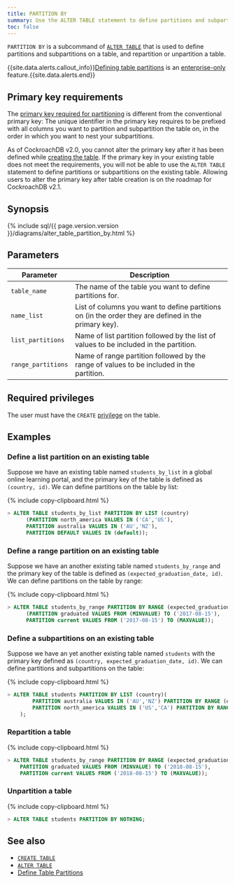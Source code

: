 ```yaml
---
title: PARTITION BY
summary: Use the ALTER TABLE statement to define partitions and subpartitions, repartition, or unpartition a table.
toc: false
---
```


`PARTITION BY` is a subcommand of [`ALTER TABLE`](alter-table.html) that is used to define partitions and subpartitions on a table, and repartition or unpartition a table.

{{site.data.alerts.callout_info}}<a href="partitioning.html">Defining table partitions</a> is an <a href="enterprise-licensing.html">enterprise-only</a> feature.{{site.data.alerts.end}}

<div id="toc"></div>

## Primary key requirements

The [primary key required for partitioning](partitioning.html#partition-using-primary-key) is different from the conventional primary key: The unique identifier in the primary key requires to be prefixed with all columns you want to partition and subpartition the table on, in the order in which you want to nest your subpartitions.

As of CockroachDB v2.0, you cannot alter the primary key after it has been defined while [creating the table](create-table.html#create-a-table-with-partitions). If the primary key in your existing table does not meet the requirements, you will not be able to use the `ALTER TABLE` statement to define partitions or subpartitions on the existing table. Allowing users to alter the primary key after table creation is on the roadmap for CockroachDB v2.1.

## Synopsis

<div>
{% include sql/{{ page.version.version }}/diagrams/alter_table_partition_by.html %}
</div>

## Parameters

Parameter | Description |
-----------|-------------|
`table_name` | The name of the table you want to define partitions for. |
`name_list` | List of columns you want to define partitions on (in the order they are defined in the primary key).|
`list_partitions` | Name of list partition followed by the list of values to be included in the partition.
`range_partitions` | Name of range partition followed by the range of values to be included in the partition.

## Required privileges

The user must have the `CREATE` [privilege](privileges.html) on the table.

## Examples

### Define a list partition on an existing table

Suppose we have an existing table named `students_by_list` in a global online learning portal, and the primary key of the table is defined as `(country, id)`. We can define partitions on the table by list:

{% include copy-clipboard.html %}
~~~ sql
> ALTER TABLE students_by_list PARTITION BY LIST (country)
      (PARTITION north_america VALUES IN ('CA','US'),
      PARTITION australia VALUES IN ('AU','NZ'),
      PARTITION DEFAULT VALUES IN (default));
~~~

### Define a range partition on an existing table

Suppose we have an another existing table named `students_by_range` and the primary key of the table is defined as `(expected_graduation_date, id)`. We can define partitions on the table by range:

{% include copy-clipboard.html %}
~~~ sql
> ALTER TABLE students_by_range PARTITION BY RANGE (expected_graduation_date)
      (PARTITION graduated VALUES FROM (MINVALUE) TO ('2017-08-15'),
      PARTITION current VALUES FROM ('2017-08-15') TO (MAXVALUE));
~~~

### Define a subpartitions on an existing table

Suppose we have an yet another existing table named `students` with the primary key defined as `(country, expected_graduation_date, id)`. We can define partitions and subpartitions on the table:

{% include copy-clipboard.html %}
~~~ sql
> ALTER TABLE students PARTITION BY LIST (country)(
        PARTITION australia VALUES IN ('AU','NZ') PARTITION BY RANGE (expected_graduation_date)(PARTITION graduated_au VALUES FROM (MINVALUE) TO ('2017-08-15'), PARTITION current_au VALUES FROM ('2017-08-15') TO (MAXVALUE)),
        PARTITION north_america VALUES IN ('US','CA') PARTITION BY RANGE (expected_graduation_date)(PARTITION graduated_us VALUES FROM (MINVALUE) TO ('2017-08-15'), PARTITION current_us VALUES FROM ('2017-08-15') TO (MAXVALUE))
    );
~~~

### Repartition a table

{% include copy-clipboard.html %}
~~~ sql
> ALTER TABLE students_by_range PARTITION BY RANGE (expected_graduation_date) (
    PARTITION graduated VALUES FROM (MINVALUE) TO ('2018-08-15'),
    PARTITION current VALUES FROM ('2018-08-15') TO (MAXVALUE));
~~~

### Unpartition a table

{% include copy-clipboard.html %}
~~~ sql
> ALTER TABLE students PARTITION BY NOTHING;
~~~

## See also

- [`CREATE TABLE`](create-table.html)
- [`ALTER TABLE`](alter-table.html)
- [Define Table Partitions](partitioning.html)
